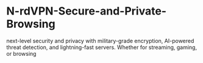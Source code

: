 # N-rdVPN-Secure-and-Private-Browsing
next-level security and privacy with military-grade encryption, AI-powered threat detection, and lightning-fast servers. Whether for streaming, gaming, or browsing
